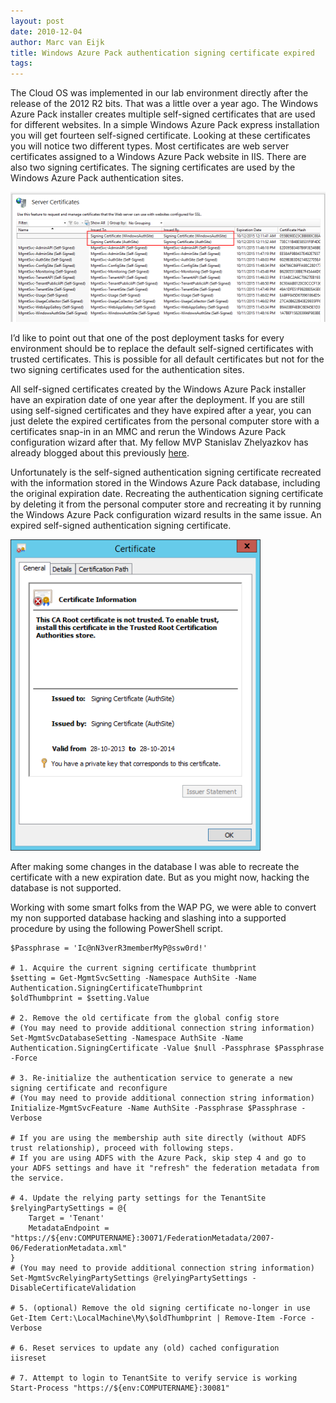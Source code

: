 ```yaml
---
layout: post
date: 2010-12-04
author: Marc van Eijk
title: Windows Azure Pack authentication signing certificate expired 
tags:
---
```

The Cloud OS was implemented in our lab environment directly after the release of the 2012 R2 bits. That was a little over a year ago. The Windows Azure Pack installer creates multiple self-signed certificates that are used for different websites. In a simple Windows Azure Pack express installation you will get fourteen self-signed certificate. Looking at these certificates you will notice two different types. Most certificates are web server certificates assigned to a Windows Azure Pack website in IIS. There are also two signing certificates. The signing certificates are used by the Windows Azure Pack authentication sites.

<img src="/images/2014-12-04/01-Signing-Certificates.png" width="720">

I’d like to point out that one of the post deployment tasks for every environment should be to replace the default self-signed certificates with trusted certificates. This is possible for all default certificates but not for the two signing certificates used for the authentication sites.

All self-signed certificates created by the Windows Azure Pack installer have an expiration date of one year after the deployment. If you are still using self-signed certificates and they have expired after a year, you can just delete the expired certificates from the personal computer store with a certificates snap-in in an MMC and rerun the Windows Azure Pack configuration wizard after that. My fellow MVP Stanislav Zhelyazkov  has already blogged about this previously [here](https://cloudadministrator.wordpress.com/2014/03/27/error-500-on-windows-azure-pack-wapack-admin-portal/).

Unfortunately is the self-signed authentication signing certificate recreated with the information stored in the Windows Azure Pack database, including the original expiration date. Recreating the authentication signing certificate by deleting it from the personal computer store and recreating it by running the Windows Azure Pack configuration wizard results in the same issue. An expired self-signed authentication signing certificate.

<img src="/images/2014-12-04/02-Expired-Signing-Cert.png" width="400">

After making some changes in the database I was able to recreate the certificate with a new expiration date. But as you might now, hacking the database is not supported.

Working with some smart folks from the WAP PG, we were able to convert my non supported database hacking and slashing into a supported procedure by using the following PowerShell script.

```
$Passphrase = 'Ic@nN3verR3memberMyP@ssw0rd!'

# 1. Acquire the current signing certificate thumbprint
$setting = Get-MgmtSvcSetting -Namespace AuthSite -Name Authentication.SigningCertificateThumbprint
$oldThumbprint = $setting.Value

# 2. Remove the old certificate from the global config store
# (You may need to provide additional connection string information)
Set-MgmtSvcDatabaseSetting -Namespace AuthSite -Name Authentication.SigningCertificate -Value $null -Passphrase $Passphrase -Force

# 3. Re-initialize the authentication service to generate a new signing certificate and reconfigure
# (You may need to provide additional connection string information)
Initialize-MgmtSvcFeature -Name AuthSite -Passphrase $Passphrase -Verbose

# If you are using the membership auth site directly (without ADFS trust relationship), proceed with following steps.
# If you are using ADFS with the Azure Pack, skip step 4 and go to your ADFS settings and have it "refresh" the federation metadata from the service.

# 4. Update the relying party settings for the TenantSite
$relyingPartySettings = @{
    Target = 'Tenant'
    MetadataEndpoint = "https://${env:COMPUTERNAME}:30071/FederationMetadata/2007-06/FederationMetadata.xml"
}
# (You may need to provide additional connection string information)
Set-MgmtSvcRelyingPartySettings @relyingPartySettings -DisableCertificateValidation

# 5. (optional) Remove the old signing certificate no-longer in use
Get-Item Cert:\LocalMachine\My\$oldThumbprint | Remove-Item -Force -Verbose

# 6. Reset services to update any (old) cached configuration
iisreset

# 7. Attempt to login to TenantSite to verify service is working
Start-Process "https://${env:COMPUTERNAME}:30081"
```
 
